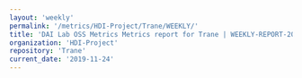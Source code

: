 ```yaml
---
layout: 'weekly'
permalink: '/metrics/HDI-Project/Trane/WEEKLY/'
title: 'DAI Lab OSS Metrics Metrics report for Trane | WEEKLY-REPORT-2019-11-24'
organization: 'HDI-Project'
repository: 'Trane'
current_date: '2019-11-24'
---
```

